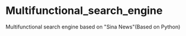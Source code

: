 # Multifunctional_search_engine
Multifunctional search engine based on "Sina News"(Based on Python)
